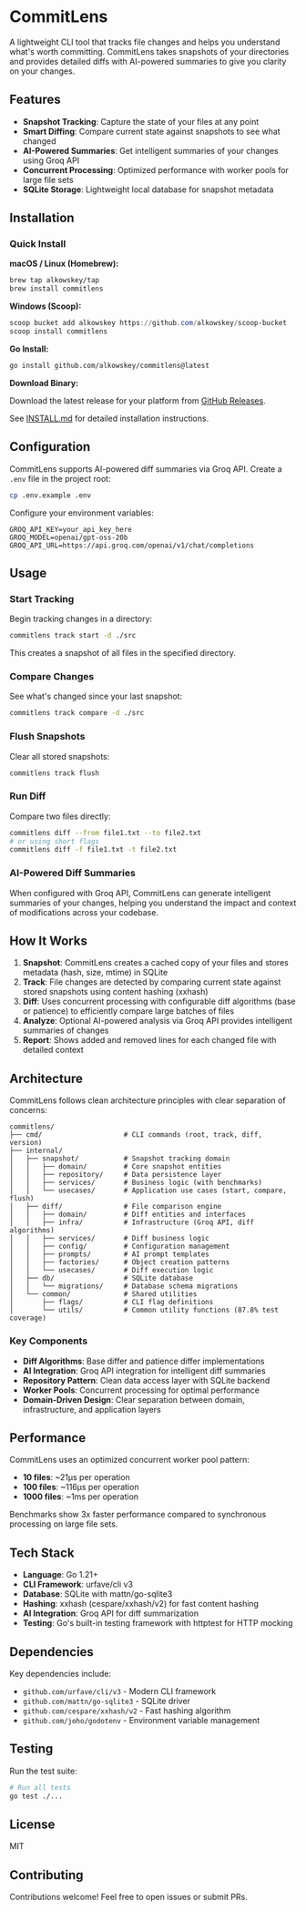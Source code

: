 # CommitLens

A lightweight CLI tool that tracks file changes and helps you understand what's worth committing. CommitLens takes snapshots of your directories and provides detailed diffs with AI-powered summaries to give you clarity on your changes.

## Features

- **Snapshot Tracking**: Capture the state of your files at any point
- **Smart Diffing**: Compare current state against snapshots to see what changed
- **AI-Powered Summaries**: Get intelligent summaries of your changes using Groq API
- **Concurrent Processing**: Optimized performance with worker pools for large file sets
- **SQLite Storage**: Lightweight local database for snapshot metadata

## Installation

### Quick Install

**macOS / Linux (Homebrew):**
```bash
brew tap alkowskey/tap
brew install commitlens
```

**Windows (Scoop):**
```powershell
scoop bucket add alkowskey https://github.com/alkowskey/scoop-bucket
scoop install commitlens
```

**Go Install:**
```bash
go install github.com/alkowskey/commitlens@latest
```

**Download Binary:**

Download the latest release for your platform from [GitHub Releases](https://github.com/alkowskey/commitlens/releases).

See [INSTALL.md](INSTALL.md) for detailed installation instructions.

## Configuration

CommitLens supports AI-powered diff summaries via Groq API. Create a `.env` file in the project root:

```bash
cp .env.example .env
```

Configure your environment variables:

```env
GROQ_API_KEY=your_api_key_here
GROQ_MODEL=openai/gpt-oss-20b
GROQ_API_URL=https://api.groq.com/openai/v1/chat/completions
```

## Usage

### Start Tracking

Begin tracking changes in a directory:

```bash
commitlens track start -d ./src
```

This creates a snapshot of all files in the specified directory.

### Compare Changes

See what's changed since your last snapshot:

```bash
commitlens track compare -d ./src
```

### Flush Snapshots

Clear all stored snapshots:

```bash
commitlens track flush
```

### Run Diff

Compare two files directly:

```bash
commitlens diff --from file1.txt --to file2.txt
# or using short flags
commitlens diff -f file1.txt -t file2.txt
```

### AI-Powered Diff Summaries

When configured with Groq API, CommitLens can generate intelligent summaries of your changes, helping you understand the impact and context of modifications across your codebase.

## How It Works

1. **Snapshot**: CommitLens creates a cached copy of your files and stores metadata (hash, size, mtime) in SQLite
2. **Track**: File changes are detected by comparing current state against stored snapshots using content hashing (xxhash)
3. **Diff**: Uses concurrent processing with configurable diff algorithms (base or patience) to efficiently compare large batches of files
4. **Analyze**: Optional AI-powered analysis via Groq API provides intelligent summaries of changes
5. **Report**: Shows added and removed lines for each changed file with detailed context

## Architecture

CommitLens follows clean architecture principles with clear separation of concerns:

```
commitlens/
├── cmd/                    # CLI commands (root, track, diff, version)
├── internal/
│   ├── snapshot/           # Snapshot tracking domain
│   │   ├── domain/         # Core snapshot entities
│   │   ├── repository/     # Data persistence layer
│   │   ├── services/       # Business logic (with benchmarks)
│   │   └── usecases/       # Application use cases (start, compare, flush)
│   ├── diff/               # File comparison engine
│   │   ├── domain/         # Diff entities and interfaces
│   │   ├── infra/          # Infrastructure (Groq API, diff algorithms)
│   │   ├── services/       # Diff business logic
│   │   ├── config/         # Configuration management
│   │   ├── prompts/        # AI prompt templates
│   │   ├── factories/      # Object creation patterns
│   │   └── usecases/       # Diff execution logic
│   ├── db/                 # SQLite database
│   │   └── migrations/     # Database schema migrations
│   └── common/             # Shared utilities
│       ├── flags/          # CLI flag definitions
│       └── utils/          # Common utility functions (87.8% test coverage)
```

### Key Components

- **Diff Algorithms**: Base differ and patience differ implementations
- **AI Integration**: Groq API integration for intelligent diff summaries
- **Repository Pattern**: Clean data access layer with SQLite backend
- **Worker Pools**: Concurrent processing for optimal performance
- **Domain-Driven Design**: Clear separation between domain, infrastructure, and application layers

## Performance

CommitLens uses an optimized concurrent worker pool pattern:

- **10 files**: ~21µs per operation
- **100 files**: ~116µs per operation
- **1000 files**: ~1ms per operation

Benchmarks show 3x faster performance compared to synchronous processing on large file sets.

## Tech Stack

- **Language**: Go 1.21+
- **CLI Framework**: urfave/cli v3
- **Database**: SQLite with mattn/go-sqlite3
- **Hashing**: xxhash (cespare/xxhash/v2) for fast content hashing
- **AI Integration**: Groq API for diff summarization
- **Testing**: Go's built-in testing framework with httptest for HTTP mocking

## Dependencies

Key dependencies include:

- `github.com/urfave/cli/v3` - Modern CLI framework
- `github.com/mattn/go-sqlite3` - SQLite driver
- `github.com/cespare/xxhash/v2` - Fast hashing algorithm
- `github.com/joho/godotenv` - Environment variable management

## Testing

Run the test suite:

```bash
# Run all tests
go test ./...
```

## License

MIT

## Contributing

Contributions welcome! Feel free to open issues or submit PRs.
